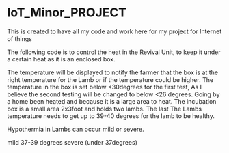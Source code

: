# IoT_Minor_PROJECT
This is created to have all my code and work here for my project for Internet of things 


The following code is to control the heat in the Revival Unit, to keep it under a certain heat as it is an enclosed box.

The temperature will be displayed to notify the farmer that the box is at the right temperature for the Lamb or if the temperature could be higher. 
The temperature in the box is set below <30degrees for the first test, As I believe the second testing will be changed to below <26 degrees. Going by a home been heated and because it is a large area to heat. The incubation box is a small area 2x3foot and holds two lambs. The last 
The Lambs temperature needs to get up to 39-40 degrees for the lamb to be healthy. 

Hypothermia in Lambs can occur mild or severe. 

mild 37-39 degrees 
severe (under 37degrees)



